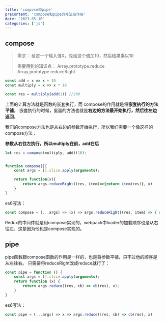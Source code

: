 ```yaml
---
title: 'compose和pipe'
preContent: 'compose和pipe的写法及作用'
date: '2023-05-10'
categories: ['js']
---
```


## compose

> 需求： 给定一个输入值X，先给这个值加10，然后结果乘以10
>
> 需要用到的知识点：
> Array.prototype.reduce
> Array.prototype.reduceRight

```javascript
const add = x => x + 10
const multiply = x => x * 10

const res = multiply(add(1)) //200
```

上面的计算方法就是函数的嵌套执行，而 compose的作用就是将**嵌套执行的方法平铺**。
嵌套执行的时候，里面的方法也就是**右边的方法最开始执行，然后往左边返回**。

我们的compose方法也是从右边的参数开始执行，所以我们需要一个像这样的compose方法：

**参数从右往左执行，所以multiply在前，add在后**

```javascript
let res = compose(multiply, add)(10);


function compose(){
    const args = [].slice.apply(arguments);

    return function(x){
        return args.reduceRight((res, item)=>{return item(res)}, x)
    }
}
```

es6写法：
```javascript
const compose = (...args) => (x) => args.reduceRight((res, item) => { return item(res) }, x)
```

Redux的中间件就是用compose实现的，webpack中loader的加载顺序也是从右往左，这是因为他也是compose实现的。


## pipe

pipe函数跟compose函数的作用是一样的，也是将参数平铺，只不过他的顺序是从左往右。
只需要将reduceRight改成reduce就行了：

```javascript
const pipe = function () {
    const args = [].slice.apply(arguments);
    return function (x) {
        return args.reduce((res, cb) => cb(res), x);
    }
}
```

es6写法：
```javascript
const pipe = (...args) => x => args.reduce((res, cb) => cb(res), x)
```